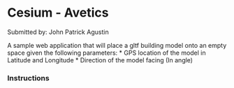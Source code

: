 # Cesium - Avetics

Submitted by: John Patrick Agustin

A sample web application that will place a gltf building model onto an empty space given the following parameters:
    * GPS location of the model in Latitude and Longitude
    * Direction of the model facing (In angle)

### Instructions

